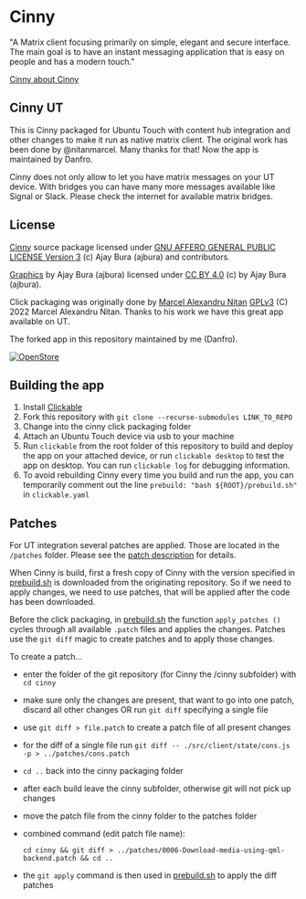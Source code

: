 # Cinny
"A Matrix client focusing primarily on simple, elegant and secure interface. The main goal is to have an instant messaging application that is easy on people and has a modern touch."

[Cinny about Cinny](https://github.com/cinnyapp/cinny)

## Cinny UT

This is Cinny packaged for Ubuntu Touch with content hub integration and other changes to make it run as native matrix client. The original work has been done by @nitanmarcel. Many thanks for that! Now the app is maintained by Danfro.

Cinny does not only allow to let you have matrix messages on your UT device. With bridges you can have many more messages available like Signal or Slack. Please check the internet for available matrix bridges.

## License

[Cinny](https://github.com/cinnyapp/cinny) source package licensed under [GNU AFFERO GENERAL PUBLIC LICENSE Version 3](https://github.com/cinnyapp/cinny/blob/dev/LICENSE) (c) Ajay Bura (ajbura) and contributors.

[Graphics](/svg/) by Ajay Bura (ajbura) licensed under [CC BY 4.0](https://creativecommons.org/licenses/by/4.0/)  (c) by Ajay Bura (ajbura).

Click packaging was originally done by [Marcel Alexandru Nitan](https://github.com/nitanmarcel/cinny-click-packaging) [GPLv3](https://github.com/nitanmarcel/cinny-click-packaging/blob/dev/LICENSE) (C) 2022  Marcel Alexandru Nitan. Thanks to his work we have this great app available on UT.

The forked app in this repository maintained by me (Danfro).

[![OpenStore](https://open-store.io/badges/en_US.png)](https://open-store.io/app/cinny.danfro)

## Building the app

1. Install [Clickable](https://clickable-ut.dev/en/dev/index.html)
2. Fork this repository with `git clone --recurse-submodules LINK_TO_REPO`
3. Change into the cinny click packaging folder
4. Attach an Ubuntu Touch device via usb to your machine
4. Run `clickable` from the root folder of this repository to build and deploy the app on your attached device, or run `clickable desktop` to test the app on desktop. You can run `clickable log` for debugging information.
5. To avoid rebuilding Cinny every time you build and run the app, you can temporarily comment out the line `prebuild: "bash ${ROOT}/prebuild.sh"` in `clickable.yaml`


## Patches

For UT integration several patches are applied. Those are located in the `/patches` folder. Please see the [patch description](/patches/patch_description.md) for details.

When Cinny is build, first a fresh copy of Cinny with the version specified in [prebuild.sh](/prebuild.sh) is downloaded from the originating repository. So if we need to apply changes, we need to use patches, that will be applied after the code has been downloaded.

Before the click packaging, in [prebuild.sh](/prebuild.sh) the function `apply_patches ()` cycles through all available `.patch` files and applies the changes. Patches use the `git diff` magic to create patches and to apply those changes.

To create a patch...
- enter the folder of the git repository (for Cinny the /cinny subfolder) with `cd cinny`
- make sure only the changes are present, that want to go into one patch, discard all other changes OR run `git diff` specifying a single file
- use `git diff > file.patch` to create a patch file of all present changes
- for the diff of a single file run `git diff -- ./src/client/state/cons.js -p > ../patches/cons.patch`
- `cd ..` back into the cinny packaging folder
- after each build leave the cinny subfolder, otherwise git will not pick up changes
- move the patch file from the cinny folder to the patches folder
- combined command (edit patch file name): 

  `cd cinny && git diff > ../patches/0006-Download-media-using-qml-backend.patch && cd ..`

- the `git apply` command is then used in [prebuild.sh](/prebuild.sh) to apply the diff patches

